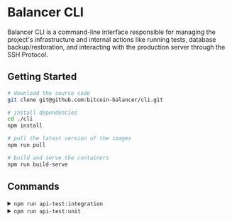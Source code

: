 # Balancer CLI

Balancer CLI is a command-line interface responsible for managing the project's infrastructure and internal actions like running tests, database backup/restoration, and interacting with the production server through the SSH Protocol.

## Getting Started

```bash
# download the source code
git clone git@github.com:bitcoin-balancer/cli.git

# install dependencies
cd ./cli
npm install

# pull the latest version of the images
npm run pull

# build and serve the containers
npm run build-serve
```


## Commands


<details>
  <summary><code>npm run api-test:integration</code></summary>
  <br/>
  Runs the API's integration tests.

  ```bash
  docker compose run api npm run test:integration
  ```
  <br/>
</details>
<details>
  <summary><code>npm run api-test:unit</code></summary>
  <br/>
  Runs the API's unit tests.

  ```bash
  docker compose run api npm run test:unit
  ```
  <br/>
</details>